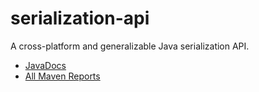 serialization-api
=================

A cross-platform and generalizable Java serialization API.

- [JavaDocs](http://modules.appjangle.com/serialization-api/latest/apidocs/index.html)
- [All Maven Reports](http://modules.appjangle.com/serialization-api/latest/project-reports.html)
